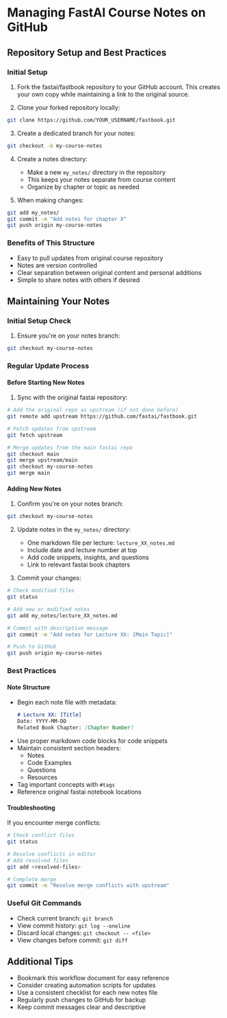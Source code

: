 # Managing FastAI Course Notes on GitHub

## Repository Setup and Best Practices

### Initial Setup
1. Fork the fastai/fastbook repository to your GitHub account. This creates your own copy while maintaining a link to the original source.

2. Clone your forked repository locally:
```bash
git clone https://github.com/YOUR_USERNAME/fastbook.git
```

3. Create a dedicated branch for your notes:
```bash
git checkout -b my-course-notes
```

4. Create a notes directory:
   - Make a new `my_notes/` directory in the repository
   - This keeps your notes separate from course content
   - Organize by chapter or topic as needed

5. When making changes:
```bash
git add my_notes/
git commit -m "Add notes for chapter X"
git push origin my-course-notes
```

### Benefits of This Structure
- Easy to pull updates from original course repository
- Notes are version controlled
- Clear separation between original content and personal additions
- Simple to share notes with others if desired

## Maintaining Your Notes

### Initial Setup Check
1. Ensure you're on your notes branch:
```bash
git checkout my-course-notes
```

### Regular Update Process

#### Before Starting New Notes
1. Sync with the original fastai repository:
```bash
# Add the original repo as upstream (if not done before)
git remote add upstream https://github.com/fastai/fastbook.git

# Fetch updates from upstream
git fetch upstream

# Merge updates from the main fastai repo
git checkout main
git merge upstream/main
git checkout my-course-notes
git merge main
```

#### Adding New Notes
1. Confirm you're on your notes branch:
```bash
git checkout my-course-notes
```

2. Update notes in the `my_notes/` directory:
   - One markdown file per lecture: `lecture_XX_notes.md`
   - Include date and lecture number at top
   - Add code snippets, insights, and questions
   - Link to relevant fastai book chapters

3. Commit your changes:
```bash
# Check modified files
git status

# Add new or modified notes
git add my_notes/lecture_XX_notes.md

# Commit with descriptive message
git commit -m "Add notes for Lecture XX: [Main Topic]"

# Push to GitHub
git push origin my-course-notes
```

### Best Practices

#### Note Structure
- Begin each note file with metadata:
  ```markdown
  # Lecture XX: [Title]
  Date: YYYY-MM-DD
  Related Book Chapter: [Chapter Number]
  ```
- Use proper markdown code blocks for code snippets
- Maintain consistent section headers:
  - Notes
  - Code Examples
  - Questions
  - Resources
- Tag important concepts with `#tags`
- Reference original fastai notebook locations

#### Troubleshooting
If you encounter merge conflicts:
```bash
# Check conflict files
git status

# Resolve conflicts in editor
# Add resolved files
git add <resolved-files>

# Complete merge
git commit -m "Resolve merge conflicts with upstream"
```

### Useful Git Commands
- Check current branch: `git branch`
- View commit history: `git log --oneline`
- Discard local changes: `git checkout -- <file>`
- View changes before commit: `git diff`

## Additional Tips
- Bookmark this workflow document for easy reference
- Consider creating automation scripts for updates
- Use a consistent checklist for each new notes file
- Regularly push changes to GitHub for backup
- Keep commit messages clear and descriptive